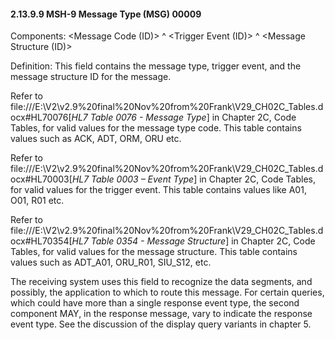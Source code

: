 #### 2.13.9.9 MSH-9 Message Type (MSG) 00009 

Components: &lt;Message Code (ID)> ^ &lt;Trigger Event (ID)> ^ &lt;Message Structure (ID)>

Definition: This field contains the message type, trigger event, and the message structure ID for the message.

Refer to file:///E:\V2\v2.9%20final%20Nov%20from%20Frank\V29_CH02C_Tables.docx#HL70076[_HL7 Table 0076 - Message Type_] in Chapter 2C, Code Tables, for valid values for the message type code. This table contains values such as ACK, ADT, ORM, ORU etc.

Refer to file:///E:\V2\v2.9%20final%20Nov%20from%20Frank\V29_CH02C_Tables.docx#HL70003[_HL7 Table 0003 – Event Type_] in Chapter 2C, Code Tables, for valid values for the trigger event. This table contains values like A01, O01, R01 etc.

Refer to file:///E:\V2\v2.9%20final%20Nov%20from%20Frank\V29_CH02C_Tables.docx#HL70354[_HL7_ _Table 0354 - Message Structure_] in Chapter 2C, Code Tables, for valid values for the message structure. This table contains values such as ADT_A01, ORU_R01, SIU_S12, etc.

The receiving system uses this field to recognize the data segments, and possibly, the application to which to route this message. For certain queries, which could have more than a single response event type, the second component MAY, in the response message, vary to indicate the response event type. See the discussion of the display query variants in chapter 5.
